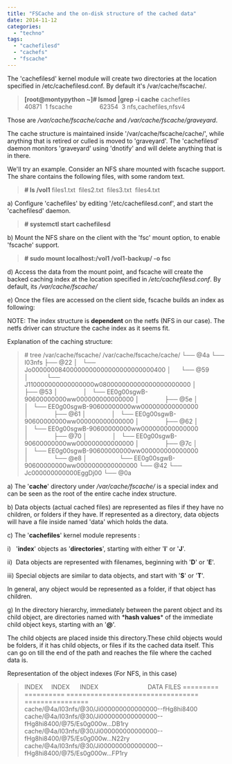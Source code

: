```yaml
---
title: "FSCache and the on-disk structure of the cached data"
date: 2014-11-12
categories:
  - "techno"
tags:
  - "cachefilesd"
  - "cachefs"
  - "fscache"
---
```


The 'cachefilesd' kernel module will create two directories at the location specified in /etc/cachefilesd.conf. By default it's /var/cache/fscache/.

> **\[root@montypython ~\]# lsmod |grep -i cache** cachefiles             40871  1 fscache                62354  3 nfs,cachefiles,nfsv4

Those are _/var/cache/fscache/cache_ and _/var/cache/fscache/graveyard_.

The cache structure is maintained inside '/var/cache/fscache/cache/', while anything that is retired or culled is moved to 'graveyard'. The 'cachefilesd' daemon monitors 'graveyard' using 'dnotify' and will delete anything that is in there.

We'll try an example. Consider an NFS share mounted with fscache support. The share contains the following files, with some random text.

> **\# ls /vol1** files1.txt  files2.txt  files3.txt  files4.txt

a) Configure 'cachefiles' by editing '/etc/cachefilesd.conf', and start the 'cachefilesd' daemon.

> **\# systemctl start cachefilesd**

b) Mount the NFS share on the client with the 'fsc' mount option, to enable 'fscache' support.

> **\# sudo mount localhost:/vol1 /vol1-backup/ -o fsc**

d) Access the data from the mount point, and fscache will create the backed caching index at the location specified in _/etc/cachefilesd.conf_. By default, its _/var/cache/fscache/_

e) Once the files are accessed on the client side, fscache builds an index as following:

NOTE: The index structure is **dependent** on the netfs (NFS in our case). The netfs driver can structure the cache index as it seems fit.

Explanation of the caching structure:

> \# tree /var/cache/fscache/ /var/cache/fscache/cache/ └── @4a └── I03nfs ├── @22 │   └── Jo00000008400000000000000000000000400 │      └── @59 │           └── J110000000000000000w080000000000000000000000 │               ├── @53 │               │   └── EE0g00sgwB-90600000000ww000000000000000 │               ├── @5e │               │   └── EE0g00sgwB-90600000000ww000000000000000 │               ├── @61 │               │   └── EE0g00sgwB-90600000000ww000000000000000 │               ├── @62 │               │   └── EE0g00sgwB-90600000000ww000000000000000 │               ├── @70 │               │   └── EE0g00sgwB-90600000000ww000000000000000 │               ├── @7c │               │   └── EE0g00sgwB-90600000000ww000000000000000 │               └── @e8 │                   └── EE0g00sgwB-90600000000ww0000000000000000 └── @42 └── Jc000000000000EggDj00 └── @0a

a) The '**cache**' directory under _/var/cache/fscache/_ is a special index and can be seen as the root of the entire cache index structure.

b) Data objects (actual cached files) are represented as files if they have no children, or folders if they have. If represented as a directory, data objects will have a file inside named 'data' which holds the data.

c) The '**cachefiles**' kernel module represents :

i)   '**index**' objects as '**directories**', starting with either '**I**' or '**J**'.

ii)  Data objects are represented with filenames, beginning with '**D**' or '**E**'.

iii) Special objects are similar to data objects, and start with '**S**' or '**T**'.

In general, any object would be represented as a folder, if that object has children.

g) In the directory hierarchy, immediately between the parent object and its child object, are directories named with \***hash values**\* of the immediate child object keys, starting with an '**@**'.

The child objects are placed inside this directory.These child objects would be folders, if it has child objects, or files if its the cached data itself. This can go on till the end of the path and reaches the file where the cached data is.

Representation of the object indexes (For NFS, in this case)

> INDEX     INDEX      INDEX                             DATA FILES ========= ========== ================================= ================ cache/@4a/I03nfs/@30/Ji000000000000000--fHg8hi8400 cache/@4a/I03nfs/@30/Ji000000000000000--fHg8hi8400/@75/Es0g000w...DB1ry cache/@4a/I03nfs/@30/Ji000000000000000--fHg8hi8400/@75/Es0g000w...N22ry cache/@4a/I03nfs/@30/Ji000000000000000--fHg8hi8400/@75/Es0g000w...FP1ry
